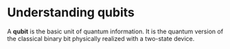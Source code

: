# Understanding qubits

A **qubit** is the basic unit of quantum information. It is the quantum version of the classical binary bit physically realized with a two-state device.

